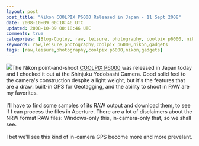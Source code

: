 ```yaml
---           
layout: post
post_title: "Nikon COOLPIX P6000 Released in Japan - 11 Sept 2008"
date: 2008-10-09 00:18:46 UTC
updated: 2008-10-09 00:18:46 UTC
comments: true
categories: [Blog-Cogley, raw, leisure, photography, coolpix p6000, nikon, gadgets]
keywords: raw,leisure,photography,coolpix p6000,nikon,gadgets
tags: [raw,leisure,photography,coolpix p6000,nikon,gadgets]
---
```

 
[<img class="right" src="http://static.flickr.com/3246/2849985599_3ec716963c.jpg" />](http://www.flickr.com/photos/81796435@N00/2849985599 "View 'Nikon COOLPIX P6000' on Flickr.com")The Nikon point-and-shoot [COOLPIX P6000](http://www.nikon.com/about/news/2008/0807_coolpixp6000_01.htm) was released in Japan today and I checked it out at the Shinjuku Yodobashi Camera. Good solid feel to the camera's construction despite a light weight, but it's the features that are a draw: built-in GPS for Geotagging, and the ability to shoot in RAW are my favorites. <br /><br />I'll have to find some samples of its RAW output and download them, to see if I can process the files in Aperture. There are a lot of disclaimers about the NRW format RAW files: Windows-only this, in-camera-only that, so we shall see. <br /><br />I bet we'll see this kind of in-camera GPS become more and more prevelant.<br /><br />